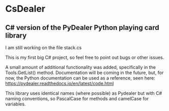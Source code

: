 # CsDealer

## C# version of the PyDealer Python playing card library

I am still working on the file stack.cs 

This is my first big C# project, so feel free to point out bugs or other issues.

A small amount of additional functionality was added, specifically in the Tools.GetList() method.
Documentation will be coming in the future, but, for now, the Python documentation can be used as a reference, seen here: https://pydealer.readthedocs.io/en/latest/code.html

This library uses identical names (where possible) as Pydealer but with C# naming conventions, so PascalCase for methods and camelCase for variables.
